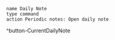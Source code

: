 ```button
name Daily Note
type command
action Periodic notes: Open daily note
```
^button-CurrentDailyNote